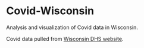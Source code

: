 # Covid-Wisconsin
 Analysis and visualization of Covid data in Wisconsin.
 
 Covid data pulled from [Wisconsin DHS website](https://data.dhsgis.wi.gov/datasets/covid-19-historical-data-table/data?where=GEO%20%3D%20%27County%27).
